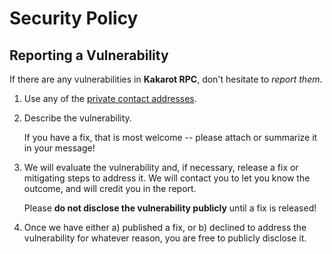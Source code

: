 # Security Policy

## Reporting a Vulnerability

If there are any vulnerabilities in **Kakarot RPC**, don't hesitate to _report
them_.

1. Use any of the
   [private contact addresses](https://github.com/sayajin-labs/kakarot-rpc#support).
2. Describe the vulnerability.

   If you have a fix, that is most welcome -- please attach or summarize it in
   your message!

3. We will evaluate the vulnerability and, if necessary, release a fix or
   mitigating steps to address it. We will contact you to let you know the
   outcome, and will credit you in the report.

   Please **do not disclose the vulnerability publicly** until a fix is
   released!

4. Once we have either a) published a fix, or b) declined to address the
   vulnerability for whatever reason, you are free to publicly disclose it.

